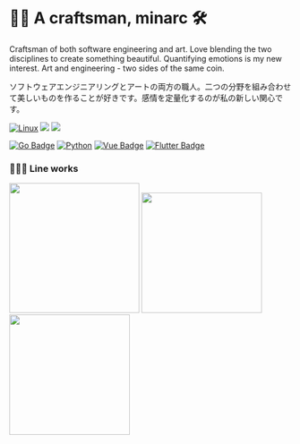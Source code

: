 
# 👋🏻 A craftsman, minarc 🛠

Craftsman of both software engineering and art. Love blending the two disciplines to create something beautiful. Quantifying emotions is my new interest. Art and engineering - two sides of the same coin.

ソフトウェアエンジニアリングとアートの両方の職人。二つの分野を組み合わせて美しいものを作ることが好きです。感情を定量化するのが私の新しい関心です。

[![Linux](https://img.shields.io/badge/Linux-FCC624?style=for-the-badge&logo=linux&logoColor=black)]()
[![](https://img.shields.io/badge/Amazon_AWS-232F3E?style=for-the-badge&logo=amazon-aws&logoColor=white)]()
[![](https://img.shields.io/badge/Visual_Studio_Code-0078D4?style=for-the-badge&logo=visual%20studio%20code&logoColor=white)]()

[![Go Badge](https://img.shields.io/badge/Golang-00ADD8?style=for-the-badge&logo=Go&logoColor=white)](https://https://golang.org/)
[![Python](https://img.shields.io/badge/Python-red?style=for-the-badge&logo=Python&logoColor=white)](https://https://golang.org/)
[![Vue Badge](https://img.shields.io/badge/Vue-4FC08D?style=for-the-badge&logo=Vue.js&logoColor=white)](https://vuejs.org/)
[![Flutter Badge](https://img.shields.io/badge/Flutter-%2302569B.svg?style=for-the-badge&logo=Flutter&logoColor=white)]()

### 👩🏻‍🎨 Line works
<p float="left">
<img src="https://user-images.githubusercontent.com/11865340/121901481-667e3100-cd61-11eb-843b-4121ad5d46c2.jpg" width="232">
<img src="https://user-images.githubusercontent.com/11865340/121902064-edcba480-cd61-11eb-81c8-4597519d3710.jpg" width="215">
<img src="https://user-images.githubusercontent.com/11865340/121902110-f8863980-cd61-11eb-8542-46be13d46a1c.jpg" width="215">
</p>

